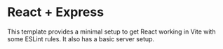 # React + Express

This template provides a minimal setup to get React working in Vite with some ESLint rules.
It also has a basic server setup.
